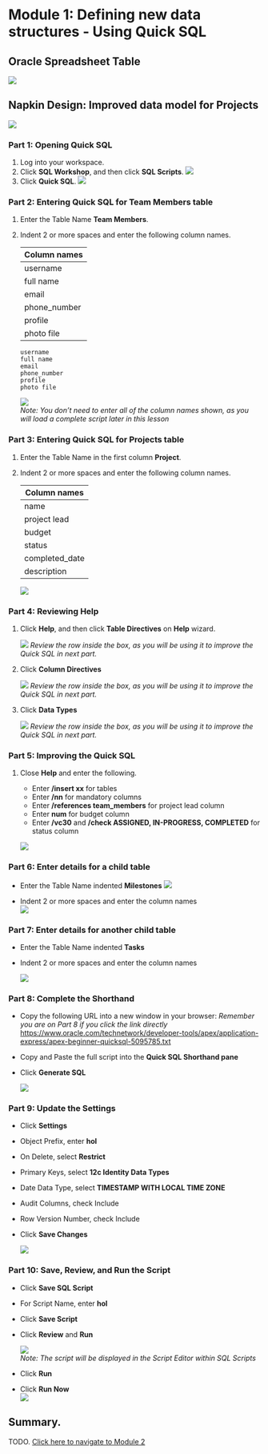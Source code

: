 # Module 1: Defining new data structures - Using Quick SQL

## Oracle Spreadsheet Table
![](images/1/oracle-spreadsheet-table.png)

## Napkin Design: Improved data model for Projects
![](images/1/napkin-design.png)

### **Part 1: Opening Quick SQL**
1. Log into your workspace.
2. Click **SQL Workshop**, and then click **SQL Scripts**.
    ![](images/1/sql-scripts.png)
3. Click **Quick SQL**.
    ![](images/1/quick-sql.png)

### **Part 2: Entering Quick SQL for Team Members table** 
1. Enter the Table Name **Team Members**.
2. Indent 2 or more spaces and enter the following column names.

    | Column names |
    | --- |
    | username |
    | full name |
    | email |
    | phone_number |
    | profile |
    | photo file |

    ```
    username 
    full name 
    email 
    phone_number 
    profile 
    photo file 
    ```

    ![](images/1/create-table-shorthand.png)  
    *Note: You don’t need to enter all of the column names shown, as you will load a complete script later in this lesson*

### **Part 3: Entering Quick SQL for Projects table**
1. Enter the Table Name in the first column **Project**.
2. Indent 2 or more spaces and enter the following column names.

    | Column names |
    | --- |
    | name |
    | project lead |
    | budget |
    | status |
    | completed_date |
    | description |

    ![](images/1/project-table-shorthand.png)

### **Part 4: Reviewing  Help**

1. Click **Help**, and then click **Table Directives** on **Help** wizard.

    ![](images/1/review-table-directives.png)
    *Review the row inside the box, as you will be using it to improve the Quick SQL in next part.*
2. Click **Column Directives**

    ![](images/1/review-column-directives.png)
    *Review the row inside the box, as you will be using it to improve the Quick SQL in next part.*
3. Click **Data Types**

    ![](images/1/review-data-types.png)
    *Review the row inside the box, as you will be using it to improve the Quick SQL in next part.*

### **Part 5: Improving the Quick SQL**

1. Close **Help** and enter the following.
    - Enter **/insert xx** for tables
    - Enter **/nn** for mandatory columns
    - Enter **/references team_members** for project lead column
    - Enter **num** for budget column
    - Enter **/vc30** and **/check ASSIGNED, IN-PROGRESS, COMPLETED** for status column

    ![](images/1/improving-quick-sql.png)

### **Part 6**: Enter details for a child table

- Enter the Table Name indented **Milestones**
    ![](images/1/child-table.png)

- Indent 2 or more spaces and
enter the column names  
    ![](images/1/column-names-child-table.png)

### **Part 7**: Enter details for another child table

- Enter the Table Name indented **Tasks**
- Indent 2 or more spaces and enter the column names

    ![](images/1/another-child-table.png)

### **Part 8**: Complete the Shorthand

- Copy the following URL into a new window in your browser:
*Remember you are on Part 8 if you click the link directly*  
https://www.oracle.com/technetwork/developer-tools/apex/application-express/apex-beginner-quicksql-5095785.txt
- Copy and Paste the full script
into the **Quick SQL Shorthand pane**
- Click **Generate SQL**

    ![](images/1/generate-sql.png)

### **Part 9**: Update the Settings

- Click **Settings**
- Object Prefix, enter **hol**
- On Delete, select **Restrict**
- Primary Keys, select **12c Identity Data Types**
- Date Data Type, select **TIMESTAMP WITH LOCAL TIME ZONE**
- Audit Columns, check Include
- Row Version Number, check Include
- Click **Save Changes**

    ![](images/1/update-settings.png)

### **Part 10**: Save, Review, and Run the Script

- Click **Save SQL Script**
- For Script Name, enter **hol**
- Click **Save Script**
- Click **Review** and **Run**

    ![](images/1/save-script.png)  
*Note: The script will be displayed in
the Script Editor within SQL Scripts*
- Click **Run**
- Click **Run Now**  
    ![](images/1/run-script.png)

## Summary.

TODO. [Click here to navigate to Module 2](2-creating-an-app-on-the-tables-from-quick-sql-using-the-create-application-wizard.md)